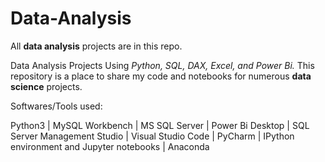 # Data-Analysis
All **data analysis** projects are in this repo.

Data Analysis Projects Using _Python, SQL, DAX, Excel, and Power Bi._
This repository is a place to share my code and notebooks for numerous **data science** projects.

Softwares/Tools used:

Python3 | 
MySQL Workbench | 
MS SQL Server |
Power Bi Desktop | 
SQL Server Management Studio | 
Visual Studio Code | 
PyCharm | 
IPython environment and Jupyter notebooks | 
Anaconda 

